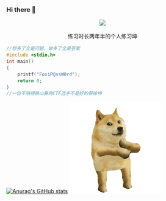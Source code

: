 ### Hi there 👋




<p align="center">
    <img src="https://cdn.nlark.com/yuque/0/2023/gif/25913285/1677418126549-8885bba4-9540-46f7-8a2d-72f97000469e.gif">
</p>
<p align="center">练习时长两年半的个人练习坤</p>

```c
//想多了全是问题，做多了全是答案
#include <stdio.h>
int main()
{
    printf("FoxiP@ssW0rd");
    return 0;
}
//一位不晓得铁山靠的CTF选手不是好的蔡徐坤
```
[![Anurag's GitHub stats](https://github-readme-stats.vercel.app/api?username=RabbitSudo)](https://github.com/anuraghazra/github-readme-stats) ![gif](./青海摇.gif) 
